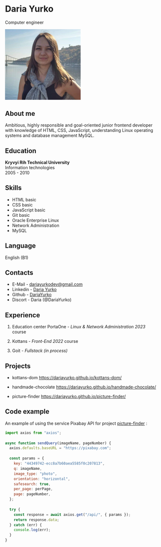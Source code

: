# **Daria Yurko**

Computer engineer

<img width="250px" src="./avatar.jpg" alt="my photo"/>

## About me

Ambitious, highly responsible and goal-oriented junior frontend developer with knowledge of HTML, CSS, JavaScript, understanding
Linux operating systems and database management
MySQL.

## Education

**Kryvyi Rih Technical University** <br>
Information technologies <br>
2005 - 2010

## Skills

- HTML basic
- CSS basic
- JavaScript basic
- Git basic
- Oracle Enterprise Linux
- Network Administration
- MySQL

## Language

English (B1)

## Contacts

- E-Mail - dariayurkodev@gmail.com
- Linkedin - [Daria Yurko](https://linkedin.com/in/daria-yurko-270788248)
- Github - [DariaYurko](https://github.com/DariaYurko)
- Discort - Daria (@DariaYurko)

## Experience

1. Education center PortaOne - _Linux & Network Administration 2023_ course

2. Kottans - _Front-End 2022_ course

3. Goit - _Fullstack (in process)_

## Projects

- kottans-dom
  https://dariayurko.github.io/kottans-dom/

- handmade-chocolate
  https://dariayurko.github.io/handmade-chocolate/

- picture-finder
  https://dariayurko.github.io/picture-finder/

## Сode example

An example of using the service Pixabay API for project [picture-finder](https://dariayurko.github.io/picture-finder/) :

```javascript
import axios from "axios";

async function sendQuery(imageName, pageNumber) {
  axios.defaults.baseURL = "https://pixabay.com";

  const params = {
    key: "44349742-ecc8a7b60aea5585f0c207813",
    q: imageName,
    image_type: "photo",
    orientation: "horizontal",
    safesearch: true,
    per_page: perPage,
    page: pageNumber,
  };

  try {
    const response = await axios.get("/api/", { params });
    return response.data;
  } catch (err) {
    console.log(err);
  }
}
```
